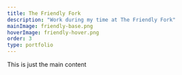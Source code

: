 ```yaml
---
title: The Friendly Fork
description: "Work during my time at The Friendly Fork"
mainImage: friendly-base.png
hoverImage: friendly-hover.png
order: 3
type: portfolio
---
```


This is just the main content
